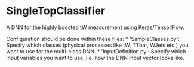 # SingleTopClassifier

A DNN for the highly boosted tW measurement using Keras/TensorFlow.

Configuration should be done within these files:
    * 'SampleClasses.py': Specify which classes (physical processes like tW, TTbar, WJets etc.) you want to use for the multi-class DNN.
    * 'InputDefinition.py': Specify which input variables you want to use, i.e. how the DNN input vector looks like.
